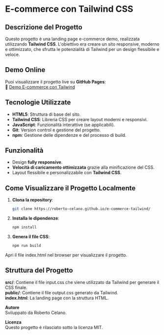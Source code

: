# E-commerce con Tailwind CSS

## Descrizione del Progetto

Questo progetto è una landing page e-commerce demo, realizzata utilizzando **Tailwind CSS**. L'obiettivo era creare un sito responsive, moderno e ottimizzato, che sfrutta le potenzialità di Tailwind per un design flessibile e veloce.

## Demo Online

Puoi visualizzare il progetto live su **GitHub Pages**:  
🔗 [Demo E-commerce con Tailwind](https://roberto-celano.github.io/e-commerce-tailwind/)

## Tecnologie Utilizzate

- **HTML5**: Struttura di base del sito.
- **Tailwind CSS**: Libreria CSS per creare layout moderni e responsivi.
- **JavaScript**: Funzionalità interattive (se applicabili).
- **Git**: Version control e gestione del progetto.
- **npm**: Gestione delle dipendenze e del processo di build.

## Funzionalità

- Design **fully responsive**.
- **Velocità di caricamento ottimizzata** grazie alla minificazione del CSS.
- Layout flessibile e personalizzabile con **Tailwind CSS**.

## Come Visualizzare il Progetto Localmente

1. **Clona la repository**:
   ```bash
   git clone https://roberto-celano.github.io/e-commerce-tailwind/
   ```

2. **Installa le dipendenze**:
   ```bash
   npm install
   ```

3. **Genera il file CSS**:
   ```bash
   npm run build
   ```

Apri il file index.html nel browser per visualizzare il progetto.

## Struttura del Progetto

**src/**: Contiene il file input.css che viene utilizzato da Tailwind per generare il CSS finale.<br>
**public/**: Contiene il file output.css generato da Tailwind.<br>
**index.html**: La landing page con la struttura HTML.

**Autore**<br>
Sviluppato da Roberto Celano.

**Licenza**<br>
Questo progetto è rilasciato sotto la licenza MIT.